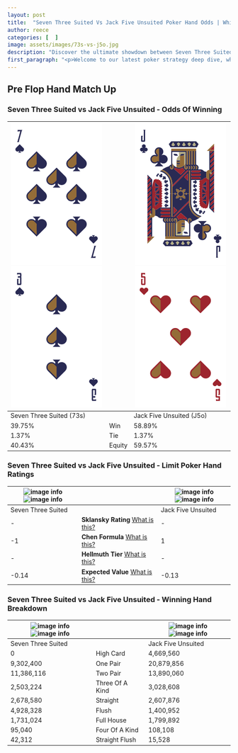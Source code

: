```yaml
---
layout: post
title:  "Seven Three Suited Vs Jack Five Unsuited Poker Hand Odds | Which Is The Better Hand In Poker? A Complete Guide"
author: reece
categories: [  ]
image: assets/images/73s-vs-j5o.jpg
description: "Discover the ultimate showdown between Seven Three Suited and Jack Five Unsuited in poker! Uncover the odds, strategies, and scenarios where one hand triumphs over the other. Get ready to up your poker game with this thrilling analysis."
first_paragraph: "<p>Welcome to our latest poker strategy deep dive, where we're pitting two distinct hands against each other in a high-stakes showdown: Seven Three Suited vs Jack Five Unsuited.</p><p>In the dynamic world of poker, every decision counts, and knowing which hand holds the upper hand is key to your success at the table.</p><p>In this article, we'll dissect these two hands, explore the scenarios where one dominates the other, and equip you with the knowledge to make strategic choices that can tip the odds in your favor.</p><p>Get ready to unravel the intriguing dynamics of these poker hands and elevate your game to new heights.</p>"
---
```




[comment]: # (sp0)

## Pre Flop Hand Match Up

<div class="table hand-ratings" markdown="1"> 



### Seven Three Suited vs Jack Five Unsuited - Odds Of Winning


    
| ![image info](assets/images/hand1/7.png) ![image info](assets/images/hand1/3.png) |  | ![image info](assets/images/hand2/j.png) ![image info](assets/images/hand2/5o.png) |
| -------- | -------- | -------- |
| Seven Three Suited (73s) |  | Jack Five Unsuited (J5o) |
| 39.75% | Win | 58.89% |
| 1.37% | Tie | 1.37% |
| 40.43% | Equity | 59.57% |




[comment]: # (sp1)



### Seven Three Suited vs Jack Five Unsuited - Limit Poker Hand Ratings


    
| ![image info](https://www.riverpairs.com/assets/images/hand1/7.png) ![image info](https://www.riverpairs.com/assets/images/hand1/3.png) |  | ![image info](https://www.riverpairs.com/assets/images/hand2/j.png) ![image info](https://www.riverpairs.com/assets/images/hand2/5o.png) |
| -------- | -------- | -------- |
| Seven Three Suited |  | Jack Five Unsuited |
| - | **Sklansky Rating** [What is this?](/sklansky-rating-explained) | - |
| -1 | **Chen Formula** [What is this?](/chen-formula-explained) | 1 |
| - | **Hellmuth Tier** [What is this?](/Hellmuth-tier-explained) | - |
| -0.14 | **Expected Value** [What is this?](/expected-value-explained) | -0.13 |




[comment]: # (sp2)



### Seven Three Suited vs Jack Five Unsuited - Winning Hand Breakdown


    
| ![image info](https://www.riverpairs.com/assets/images/hand1/7.png) ![image info](https://www.riverpairs.com/assets/images/hand1/3.png) |  | ![image info](https://www.riverpairs.com/assets/images/hand2/j.png) ![image info](https://www.riverpairs.com/assets/images/hand2/5o.png) |
| -------- | -------- | -------- |
| Seven Three Suited |  | Jack Five Unsuited |
| 0 | High Card | 4,669,560 |
| 9,302,400 | One Pair | 20,879,856 |
| 11,386,116 | Two Pair | 13,890,060 |
| 2,503,224 | Three Of A Kind | 3,028,608 |
| 2,678,580 | Straight | 2,607,876 |
| 4,928,328 | Flush | 1,400,952 |
| 1,731,024 | Full House | 1,799,892 |
| 95,040 | Four Of A Kind | 108,108 |
| 42,312 | Straight Flush | 15,528 |




[comment]: # (sp3)



</div>

[comment]: # (sp4)



[comment]: # (sp5)

